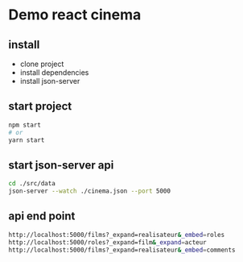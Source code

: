 # Demo react cinema

## install

- clone project
- install dependencies
- install json-server

## start project

```bash
npm start
# or
yarn start
```

## start json-server api
```bash
cd ./src/data
json-server --watch ./cinema.json --port 5000
```

## api end point

```bash
http://localhost:5000/films?_expand=realisateur&_embed=roles
http://localhost:5000/roles?_expand=film&_expand=acteur
http://localhost:5000/films?_expand=realisateur&_embed=comments
```